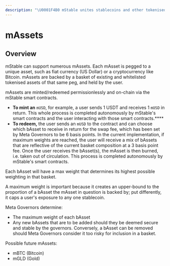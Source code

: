```yaml
---
description: "\U0001F4B0 mStable unites stablecoins and other tokenised assets into non custodial, yielding instruments. mStable's first mAsset is mUSD"
---
```


# mAssets

## Overview

mStable can support numerous mAssets. Each mAsset is pegged to a unique asset, such as fiat currency \(US Dollar\) or a cryptocurrency like Bitcoin. mAssets are backed by a basket of existing and whitelisted tokenised assets of that same peg, and held by the user.

mAssets are minted/redeemed permissionlessly and on-chain via the mStable smart contracts.

* **To mint an** `mUSD`, for example, a user sends 1 USDT and receives 1 `mUSD` in return. This whole process is completed autonomously by mStable's smart contracts and the user interacting with those smart contracts.\*\*\*\*
* **To redeem,** the user sends an `mUSD` to the contract and can choose which bAsset to receive in return for the swap fee, which has been set by Meta Governors to be 6 basis points. In the current implementation, if maximum weights are reached, the user will receive a mix of bAssets that are reflective of the current basket composition at a 3 basis point fee. Once the user receives the bAsset\(s\), the mAsset is then burned, i.e. taken out of circulation. This process is completed autonomously by mStable's smart contracts.

Each bAsset will have a max weight that determines its highest possible weighting in that basket.

A maximum weight is important because it creates an upper-bound to the proportion of a bAsset the mAsset in question is backed by; put differently, it caps a user's exposure to any one stablecoin.

Meta Governors determine:

* The maximum weight of each bAsset
* Any new bAssets that are to be added should they be deemed secure and stable by the governors. Conversely, a bAsset can be removed should Meta Governors consider it too risky for inclusion in a basket.

Possible future mAssets:

* mBTC \(Bitcoin\)
* mGLD \(Gold\)

